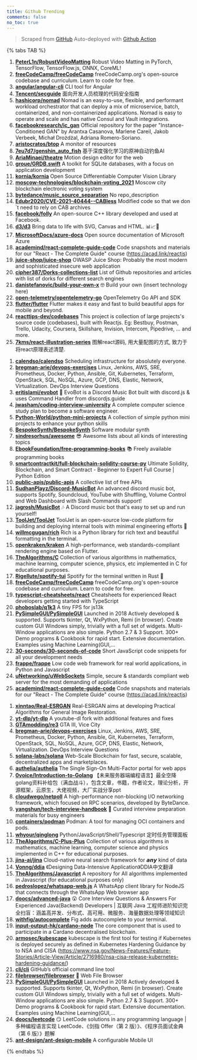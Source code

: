 ```yaml
---
title: Github Trending
comments: false
no_toc: true
---
```


> Scraped from [GitHub](https://github.com/trending)
Auto-deployed with [Github Action](https://docs.github.com/en/actions)

{% tabs TAB %}
<!-- tab Daily -->
1. [**PeterL1n/RobustVideoMatting**](https://github.com/PeterL1n/RobustVideoMatting)
Robust Video Matting in PyTorch, TensorFlow, TensorFlow.js, ONNX, CoreML!
2. [**freeCodeCamp/freeCodeCamp**](https://github.com/freeCodeCamp/freeCodeCamp)
freeCodeCamp.org's open-source codebase and curriculum. Learn to code for free.
3. [**angular/angular-cli**](https://github.com/angular/angular-cli)
CLI tool for Angular
4. [**Tencent/secguide**](https://github.com/Tencent/secguide)
面向开发人员梳理的代码安全指南
5. [**hashicorp/nomad**](https://github.com/hashicorp/nomad)
Nomad is an easy-to-use, flexible, and performant workload orchestrator that can deploy a mix of microservice, batch, containerized, and non-containerized applications. Nomad is easy to operate and scale and has native Consul and Vault integrations.
6. [**facebookresearch/ic_gan**](https://github.com/facebookresearch/ic_gan)
Official repository for the paper "Instance-Conditioned GAN" by Arantxa Casanova, Marlene Careil, Jakob Verbeek, Michał Drożdżal, Adriana Romero-Soriano.
7. [**aristocratos/btop**](https://github.com/aristocratos/btop)
A monitor of resources
8. [**7eu7d7/genshin_auto_fish**](https://github.com/7eu7d7/genshin_auto_fish)
基于深度强化学习的原神自动钓鱼AI
9. [**AriaMinaei/theatre**](https://github.com/AriaMinaei/theatre)
Motion design editor for the web
10. [**groue/GRDB.swift**](https://github.com/groue/GRDB.swift)
A toolkit for SQLite databases, with a focus on application development
11. [**kornia/kornia**](https://github.com/kornia/kornia)
Open Source Differentiable Computer Vision Library
12. [**moscow-technologies/blockchain-voting_2021**](https://github.com/moscow-technologies/blockchain-voting_2021)
Moscow city blockchain electronic voting system
13. [**bytedance/music_source_separation**](https://github.com/bytedance/music_source_separation)
No repo_description
14. [**Edubr2020/CVE-2021-40444--CABless**](https://github.com/Edubr2020/CVE-2021-40444--CABless)
Modified code so that we don´t need to rely on CAB archives
15. [**facebook/folly**](https://github.com/facebook/folly)
An open-source C++ library developed and used at Facebook.
16. [**d3/d3**](https://github.com/d3/d3)
Bring data to life with SVG, Canvas and HTML. 📊📈🎉
17. [**MicrosoftDocs/azure-docs**](https://github.com/MicrosoftDocs/azure-docs)
Open source documentation of Microsoft Azure
18. [**academind/react-complete-guide-code**](https://github.com/academind/react-complete-guide-code)
Code snapshots and materials for our "React - The Complete Guide" course (https://acad.link/reactjs)
19. [**juice-shop/juice-shop**](https://github.com/juice-shop/juice-shop)
OWASP Juice Shop: Probably the most modern and sophisticated insecure web application
20. [**cipher387/Dorks-collections-list**](https://github.com/cipher387/Dorks-collections-list)
List of Github repositories and articles with list of dorks for different search engines
21. [**danistefanovic/build-your-own-x**](https://github.com/danistefanovic/build-your-own-x)
🤓 Build your own (insert technology here)
22. [**open-telemetry/opentelemetry-go**](https://github.com/open-telemetry/opentelemetry-go)
OpenTelemetry Go API and SDK
23. [**flutter/flutter**](https://github.com/flutter/flutter)
Flutter makes it easy and fast to build beautiful apps for mobile and beyond.
24. [**reacttips-dev/codebases**](https://github.com/reacttips-dev/codebases)
This project is collection of large projects's source code (codebases), built with Reactjs. Eg: Bestbuy, Postman, Trello, Udacity, Coursera, Skillshare, Invision, Intercom, Pipedrive, ... and more.
25. [**7kms/react-illustration-series**](https://github.com/7kms/react-illustration-series)
图解react源码, 用大量配图的方式, 致力于将react原理表述清楚.
<!-- endtab -->
<!-- tab Weekly -->
1. [**calendso/calendso**](https://github.com/calendso/calendso)
Scheduling infrastructure for absolutely everyone.
2. [**bregman-arie/devops-exercises**](https://github.com/bregman-arie/devops-exercises)
Linux, Jenkins, AWS, SRE, Prometheus, Docker, Python, Ansible, Git, Kubernetes, Terraform, OpenStack, SQL, NoSQL, Azure, GCP, DNS, Elastic, Network, Virtualization. DevOps Interview Questions
3. [**eritislami/evobot**](https://github.com/eritislami/evobot)
🤖 EvoBot is a Discord Music Bot built with discord.js & uses Command Handler from discordjs.guide
4. [**jwasham/coding-interview-university**](https://github.com/jwasham/coding-interview-university)
A complete computer science study plan to become a software engineer.
5. [**Python-World/python-mini-projects**](https://github.com/Python-World/python-mini-projects)
A collection of simple python mini projects to enhance your python skills
6. [**BespokeSynth/BespokeSynth**](https://github.com/BespokeSynth/BespokeSynth)
Software modular synth
7. [**sindresorhus/awesome**](https://github.com/sindresorhus/awesome)
😎 Awesome lists about all kinds of interesting topics
8. [**EbookFoundation/free-programming-books**](https://github.com/EbookFoundation/free-programming-books)
📚 Freely available programming books
9. [**smartcontractkit/full-blockchain-solidity-course-py**](https://github.com/smartcontractkit/full-blockchain-solidity-course-py)
Ultimate Solidity, Blockchain, and Smart Contract - Beginner to Expert Full Course | Python Edition
10. [**public-apis/public-apis**](https://github.com/public-apis/public-apis)
A collective list of free APIs
11. [**SudhanPlayz/Discord-MusicBot**](https://github.com/SudhanPlayz/Discord-MusicBot)
An advanced discord music bot, supports Spotify, Soundcloud, YouTube with Shuffling, Volume Control and Web Dashboard with Slash Commands support!
12. [**jagrosh/MusicBot**](https://github.com/jagrosh/MusicBot)
🎶 A Discord music bot that's easy to set up and run yourself!
13. [**ToolJet/ToolJet**](https://github.com/ToolJet/ToolJet)
ToolJet is an open-source low-code platform for building and deploying internal tools with minimal engineering efforts 🚀
14. [**willmcgugan/rich**](https://github.com/willmcgugan/rich)
Rich is a Python library for rich text and beautiful formatting in the terminal.
15. [**openkraken/kraken**](https://github.com/openkraken/kraken)
A high-performance, web standards-compliant rendering engine based on Flutter.
16. [**TheAlgorithms/C**](https://github.com/TheAlgorithms/C)
Collection of various algorithms in mathematics, machine learning, computer science, physics, etc implemented in C for educational purposes.
17. [**Rigellute/spotify-tui**](https://github.com/Rigellute/spotify-tui)
Spotify for the terminal written in Rust 🚀
18. [**freeCodeCamp/freeCodeCamp**](https://github.com/freeCodeCamp/freeCodeCamp)
freeCodeCamp.org's open-source codebase and curriculum. Learn to code for free.
19. [**typescript-cheatsheets/react**](https://github.com/typescript-cheatsheets/react)
Cheatsheets for experienced React developers getting started with TypeScript
20. [**phoboslab/q1k3**](https://github.com/phoboslab/q1k3)
A tiny FPS for js13k
21. [**PySimpleGUI/PySimpleGUI**](https://github.com/PySimpleGUI/PySimpleGUI)
Launched in 2018 Actively developed & supported. Supports tkinter, Qt, WxPython, Remi (in browser). Create custom GUI Windows simply, trivially with a full set of widgets. Multi-Window applications are also simple. Python 2.7 & 3 Support. 300+ Demo programs & Cookbook for rapid start. Extensive documentation. Examples using Machine Learning(GUI,…
22. [**30-seconds/30-seconds-of-code**](https://github.com/30-seconds/30-seconds-of-code)
Short JavaScript code snippets for all your development needs
23. [**frappe/frappe**](https://github.com/frappe/frappe)
Low code web framework for real world applications, in Python and Javascript
24. [**uNetworking/uWebSockets**](https://github.com/uNetworking/uWebSockets)
Simple, secure & standards compliant web server for the most demanding of applications
25. [**academind/react-complete-guide-code**](https://github.com/academind/react-complete-guide-code)
Code snapshots and materials for our "React - The Complete Guide" course (https://acad.link/reactjs)
<!-- endtab -->
<!-- tab Monthly -->
1. [**xinntao/Real-ESRGAN**](https://github.com/xinntao/Real-ESRGAN)
Real-ESRGAN aims at developing Practical Algorithms for General Image Restoration.
2. [**yt-dlp/yt-dlp**](https://github.com/yt-dlp/yt-dlp)
A youtube-dl fork with additional features and fixes
3. [**GTAmodding/re3**](https://github.com/GTAmodding/re3)
GTA III, Vice City
4. [**bregman-arie/devops-exercises**](https://github.com/bregman-arie/devops-exercises)
Linux, Jenkins, AWS, SRE, Prometheus, Docker, Python, Ansible, Git, Kubernetes, Terraform, OpenStack, SQL, NoSQL, Azure, GCP, DNS, Elastic, Network, Virtualization. DevOps Interview Questions
5. [**solana-labs/solana**](https://github.com/solana-labs/solana)
Web-Scale Blockchain for fast, secure, scalable, decentralized apps and marketplaces.
6. [**authelia/authelia**](https://github.com/authelia/authelia)
The Single Sign-On Multi-Factor portal for web apps
7. [**0voice/Introduction-to-Golang**](https://github.com/0voice/Introduction-to-Golang)
【未来服务器端编程语言】最全空降golang资料补给包（满血战斗），包含文章，书籍，作者论文，理论分析，开源框架，云原生，大佬视频，大厂实战分享ppt
8. [**cloudwego/netpoll**](https://github.com/cloudwego/netpoll)
A high-performance non-blocking I/O networking framework, which focused on RPC scenarios, developed by ByteDance.
9. [**yangshun/tech-interview-handbook**](https://github.com/yangshun/tech-interview-handbook)
💯 Curated interview preparation materials for busy engineers
10. [**containers/podman**](https://github.com/containers/podman)
Podman: A tool for managing OCI containers and pods.
11. [**whyour/qinglong**](https://github.com/whyour/qinglong)
Python/JavaScript/Shell/Typescript 定时任务管理面板
12. [**TheAlgorithms/C-Plus-Plus**](https://github.com/TheAlgorithms/C-Plus-Plus)
Collection of various algorithms in mathematics, machine learning, computer science and physics implemented in C++ for educational purposes.
13. [**jina-ai/jina**](https://github.com/jina-ai/jina)
Cloud-native neural search framework for 𝙖𝙣𝙮 kind of data
14. [**Vonng/ddia**](https://github.com/Vonng/ddia)
《Designing Data-Intensive Application》DDIA中文翻译
15. [**TheAlgorithms/Javascript**](https://github.com/TheAlgorithms/Javascript)
A repository for All algorithms implemented in Javascript (for educational purposes only)
16. [**pedroslopez/whatsapp-web.js**](https://github.com/pedroslopez/whatsapp-web.js)
A WhatsApp client library for NodeJS that connects through the WhatsApp Web browser app
17. [**doocs/advanced-java**](https://github.com/doocs/advanced-java)
😮 Core Interview Questions & Answers For Experienced Java(Backend) Developers | 互联网 Java 工程师进阶知识完全扫盲：涵盖高并发、分布式、高可用、微服务、海量数据处理等领域知识
18. [**withfig/autocomplete**](https://github.com/withfig/autocomplete)
Fig adds autocomplete to your terminal.
19. [**input-output-hk/cardano-node**](https://github.com/input-output-hk/cardano-node)
The core component that is used to participate in a Cardano decentralised blockchain.
20. [**armosec/kubescape**](https://github.com/armosec/kubescape)
kubescape is the first tool for testing if Kubernetes is deployed securely as defined in Kubernetes Hardening Guidance by to NSA and CISA (https://www.nsa.gov/News-Features/Feature-Stories/Article-View/Article/2716980/nsa-cisa-release-kubernetes-hardening-guidance/)
21. [**cli/cli**](https://github.com/cli/cli)
GitHub’s official command line tool
22. [**filebrowser/filebrowser**](https://github.com/filebrowser/filebrowser)
📂 Web File Browser
23. [**PySimpleGUI/PySimpleGUI**](https://github.com/PySimpleGUI/PySimpleGUI)
Launched in 2018 Actively developed & supported. Supports tkinter, Qt, WxPython, Remi (in browser). Create custom GUI Windows simply, trivially with a full set of widgets. Multi-Window applications are also simple. Python 2.7 & 3 Support. 300+ Demo programs & Cookbook for rapid start. Extensive documentation. Examples using Machine Learning(GUI,…
24. [**doocs/leetcode**](https://github.com/doocs/leetcode)
😏 LeetCode solutions in any programming language | 多种编程语言实现 LeetCode、《剑指 Offer（第 2 版）》、《程序员面试金典（第 6 版）》题解
25. [**ant-design/ant-design-mobile**](https://github.com/ant-design/ant-design-mobile)
A configurable Mobile UI
<!-- endtab -->
{% endtabs %}
